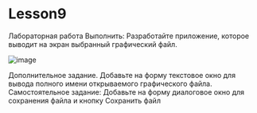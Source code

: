 # Lesson9
Лабораторная работа
Выполнить: Разработайте приложение, которое выводит на экран выбранный графический файл.

![image](https://user-images.githubusercontent.com/35073893/159117096-d362db88-62ba-43e6-9fad-22863398febd.png)

Дополнительное задание.  Добавьте на форму  текстовое окно для вывода полного имени открываемого графического файла.
Самостоятельное задание: Добавьте на форму диалоговое окно для сохранения файла и кнопку Сохранить файл
